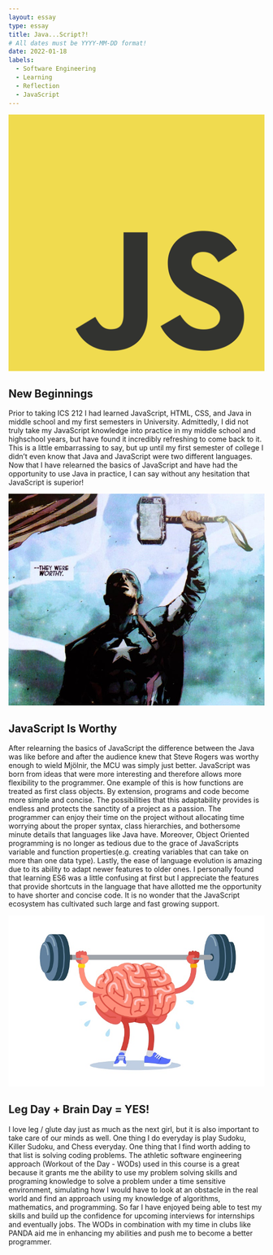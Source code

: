 ```yaml
---
layout: essay
type: essay
title: Java...Script?!
# All dates must be YYYY-MM-DD format!
date: 2022-01-18
labels:
  - Software Engineering
  - Learning
  - Reflection
  - JavaScript
---
```


<img class="ui small left circular floated image" src="../images/js.png">

## New Beginnings 
Prior to taking ICS 212 I had learned JavaScript, HTML, CSS, and Java in middle school and my first semesters in University. Admittedly, I did not truly take my JavaScript knowledge into practice in my middle school and highschool years, but have found it incredibly refreshing to come back to it. This is a little embarrassing to say, but up until my first semester of college I didn’t even know that Java and JavaScript were two different languages. Now that I have relearned the basics of JavaScript and have had the opportunity to use Java in practice, I can say without any hesitation that JavaScript is superior!

<img class="ui small left circular floated image" src="../images/captainamerica.jpeg">

## JavaScript Is Worthy
After relearning the basics of JavaScript the difference between the Java was like before and after the audience knew that Steve Rogers was worthy enough to wield Mjölnir, the MCU was simply just better. JavaScript was born from ideas that were more interesting and therefore allows more flexibility to the programmer. One example of this is how functions are treated as first class objects. By extension, programs and code become more simple and concise. The possibilities that this adaptability provides is endless and protects the sanctity of a project as a passion. The programmer can enjoy their time on the project without allocating time worrying about the proper syntax, class hierarchies, and bothersome minute details that languages like Java have. Moreover, Object Oriented programming is no longer as tedious due to the grace of JavaScripts variable and function properties(e.g. creating variables that can take on more than one data type). Lastly, the ease of language evolution is amazing due to its ability to adapt newer features to older ones. I personally found that learning ES6 was a little confusing at first but I appreciate the features that provide shortcuts in the language that have allotted me the opportunity to have shorter and concise code. It is no wonder that the JavaScript ecosystem has cultivated such large and fast growing support. 


<img class="ui small left circular floated image" src="../images/braintraining.webp">

## Leg Day + Brain Day = YES!
I love leg / glute day just as much as the next girl, but it is also important to take care of our minds as well. One thing I do everyday is play Sudoku, Killer Sudoku, and Chess everyday. One thing that I find worth adding to that list is solving coding problems. The athletic software engineering approach (Workout of the Day - WODs) used in this course is a great because it grants me the ability to use my problem solving skills and programing knowledge to solve a problem under a time sensitive environment, simulating how I would have to look at an obstacle in the real world and find an approach using my knowledge of algorithms, mathematics, and programming. So far I have enjoyed being able to test my skills and build up the confidence for upcoming interviews for internships and eventually jobs. The WODs in combination with my time in clubs like PANDA aid me in enhancing my abilities and push me to become a better programmer. 
